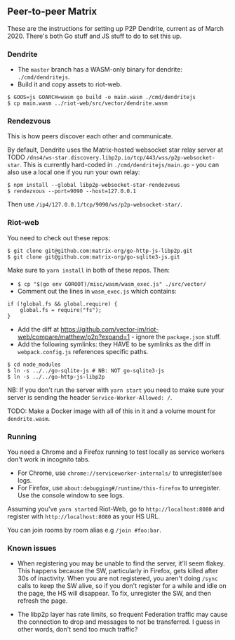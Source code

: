## Peer-to-peer Matrix

These are the instructions for setting up P2P Dendrite, current as of March 2020. There's both Go stuff and JS stuff to do to set this up.


### Dendrite

- The `master` branch has a WASM-only binary for dendrite: `./cmd/dendritejs`.
- Build it and copy assets to riot-web.
```
$ GOOS=js GOARCH=wasm go build -o main.wasm ./cmd/dendritejs
$ cp main.wasm ../riot-web/src/vector/dendrite.wasm
```

### Rendezvous

This is how peers discover each other and communicate.

By default, Dendrite uses the Matrix-hosted websocket star relay server at TODO `/dns4/ws-star.discovery.libp2p.io/tcp/443/wss/p2p-websocket-star`.
This is currently hard-coded in `./cmd/dendritejs/main.go` - you can also use a local one if you run your own relay:

```
$ npm install --global libp2p-websocket-star-rendezvous
$ rendezvous --port=9090 --host=127.0.0.1
```

Then use `/ip4/127.0.0.1/tcp/9090/ws/p2p-websocket-star/`.

### Riot-web

You need to check out these repos:

```
$ git clone git@github.com:matrix-org/go-http-js-libp2p.git
$ git clone git@github.com:matrix-org/go-sqlite3-js.git
```

Make sure to `yarn install` in both of these repos. Then:

- `$ cp "$(go env GOROOT)/misc/wasm/wasm_exec.js" ./src/vector/`
- Comment out the lines in `wasm_exec.js` which contains:

```
if (!global.fs && global.require) {
    global.fs = require("fs");
}
```
- Add the diff at https://github.com/vector-im/riot-web/compare/matthew/p2p?expand=1 - ignore the `package.json` stuff.
- Add the following symlinks: they HAVE to be symlinks as the diff in `webpack.config.js` references specific paths.
```
$ cd node_modules
$ ln -s ../../go-sqlite-js # NB: NOT go-sqlite3-js
$ ln -s ../../go-http-js-libp2p
```

NB: If you don't run the server with `yarn start` you need to make sure your server is sending the header `Service-Worker-Allowed: /`.

TODO: Make a Docker image with all of this in it and a volume mount for `dendrite.wasm`.

### Running

You need a Chrome and a Firefox running to test locally as service workers don't work in incognito tabs.
- For Chrome, use `chrome://serviceworker-internals/` to unregister/see logs.
- For Firefox, use `about:debugging#/runtime/this-firefox` to unregister. Use the console window to see logs.

Assuming you've `yarn start`ed Riot-Web, go to `http://localhost:8080` and register with `http://localhost:8080` as your HS URL.

You can join rooms by room alias e.g `/join #foo:bar`.

### Known issues

- When registering you may be unable to find the server, it'll seem flakey. This happens because the SW, particularly in Firefox,
  gets killed after 30s of inactivity. When you are not registered, you aren't doing `/sync` calls to keep the SW alive, so if you
  don't register for a while and idle on the page, the HS will disappear. To fix, unregister the SW, and then refresh the page.

- The libp2p layer has rate limits, so frequent Federation traffic may cause the connection to drop and messages to not be transferred.
  I guess in other words, don't send too much traffic?

